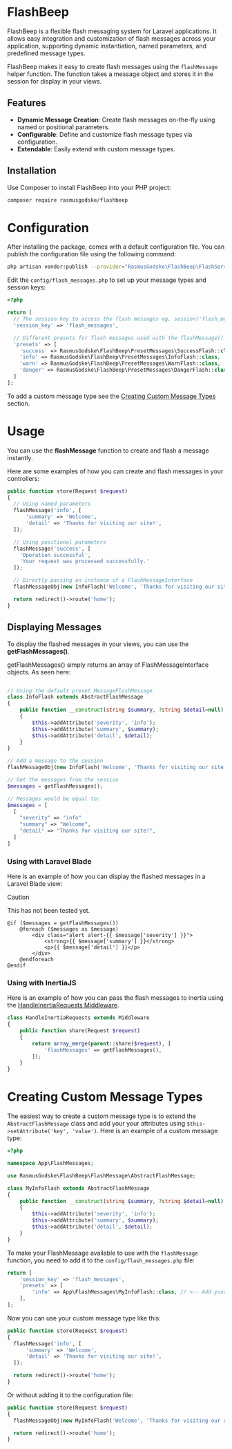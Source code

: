 # FlashBeep

FlashBeep is a flexible flash messaging system for Laravel applications. It allows easy integration and customization of flash messages across your application, supporting dynamic instantiation, named parameters, and predefined message types.

FlashBeep makes it easy to create flash messages using the `flashMessage` helper function. The function takes a message object and stores it in the session for display in your views.


## Features

- **Dynamic Message Creation**: Create flash messages on-the-fly using named or positional parameters.
- **Configurable**: Define and customize flash message types via configuration.
- **Extendable**: Easily extend with custom message types.

## Installation

Use Composer to install FlashBeep into your PHP project:

```bash
composer require rasmusgodske/flashbeep
```

# Configuration
After installing the package, comes with a default configuration file. You can publish the configuration file using the following command:

```bash
php artisan vendor:publish --provider="RasmusGodske\FlashBeep\FlashServiceProvider"
```

Edit the `config/flash_messages.php` to set up your message types and session keys:

```php
<?php

return [
  // The session key to access the flash messages eg. session('flash_messages')
  'session_key' => 'flash_messages',

  // Different presets for flash messages used with the flashMessage() helper
  'presets' => [
    'success' => RasmusGodske\FlashBeep\PresetMessages\SuccessFlash::class,
    'info' => RasmusGodske\FlashBeep\PresetMessages\InfoFlash::class,
    'warn' => RasmusGodske\FlashBeep\PresetMessages\WarnFlash::class,
    'danger' => RasmusGodske\FlashBeep\PresetMessages\DangerFlash::class,
  ]
];
```

To add a custom message type see the [Creating Custom Message Types](#creating-custom-message-types) section.

# Usage

You can use the **flashMessage** function to create and flash a message instantly.

Here are some examples of how you can create and flash messages in your controllers:

```php
public function store(Request $request)
{
  // Using named parameters
  flashMessage('info', [
      'summary' => 'Welcome',
      'detail' => 'Thanks for visiting our site!',
  ]);

  // Using positional parameters
  flashMessage('success', [
    'Operation successful',
    'Your request was processed successfully.'
  ]);

  // Directly passing an instance of a FlashMessageInterface
  flashMessageObj(new InfoFlash('Welcome', 'Thanks for visiting our site!'));

  return redirect()->route('home');
}
```

## Displaying Messages
To display the flashed messages in your views, you can use the **getFlashMessages()**.

getFlashMessages() simply returns an array of FlashMessageInterface objects.
As seen here:
```php

// Using the default preset MessageFlashMessage
class InfoFlash extends AbstractFlashMessage
{
    public function __construct(string $summary, ?string $detail=null)
    {
        $this->addAttribute('severity', 'info');
        $this->addAttribute('summary', $summary);
        $this->addAttribute('detail', $detail);
    }
}

// Add a message to the session
flashMessageObj(new InfoFlash('Welcome', 'Thanks for visiting our site!'));

// Get the messages from the session
$messages = getFlashMessages();

// Messages would be equal to:
$messages = [
  [
    "severity" => "info"
    "summary" => "Welcome",
    "detail" => "Thanks for visiting our site!",
  ]
]
```



### Using with Laravel Blade
Here is an example of how you can display the flashed messages in a Laravel Blade view:
> [!CAUTION]
> This has not been tested yet.

```blade
@if ($messages = getFlashMessages())
    @foreach ($messages as $message)
        <div class="alert alert-{{ $message['severity'] }}">
            <strong>{{ $message['summary'] }}</strong>
            <p>{{ $message['detail'] }}</p>
        </div>
    @endforeach
@endif
```

### Using with InertiaJS
Here is an example of how you can pass the flash messages to inertia using the [HandleInertiaRequests Middleware](https://inertiajs.com/shared-data).

```php
class HandleInertiaRequests extends Middleware
{
    public function share(Request $request)
    {
        return array_merge(parent::share($request), [
            'flashMessages' => getFlashMessages(),
        ]);
    }
}
```


# Creating Custom Message Types

The easiest way to create a custom message type is to extend the `AbstractFlashMessage` class and add your your attributes using `$this->setAttribute('key', 'value')`. Here is an example of a custom message type:

```php
<?php

namespace App\FlashMessages;

use RasmusGodske\FlashBeep\FlashMessage\AbstractFlashMessage;

class MyInfoFlash extends AbstractFlashMessage
{
    public function __construct(string $summary, ?string $detail=null)
    {
        $this->addAttribute('severity', 'info');
        $this->addAttribute('summary', $summary);
        $this->addAttribute('detail', $detail);
    }
}
```

To make your FlashMessage available to use with the `flashMessage` function, you need to add it to the `config/flash_messages.php` file:

```php
return [
    'session_key' => 'flash_messages',
    'presets' => [
        'info' => App\FlashMessages\MyInfoFlash::class, // <-- Add your custom message type here
    ],
];
```

Now you can use your custom message type like this:

```php
public function store(Request $request)
{
  flashMessage('info', [
      'summary' => 'Welcome',
      'detail' => 'Thanks for visiting our site!',
  ]);

  return redirect()->route('home');
}
```

Or without adding it to the configuration file:

```php
public function store(Request $request)
{
  flashMessageObj(new MyInfoFlash('Welcome', 'Thanks for visiting our site!'));

  return redirect()->route('home');
}
```